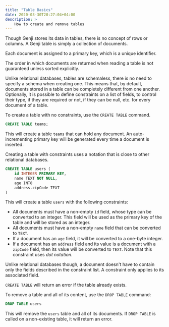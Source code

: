 ```yaml
---
title: "Table Basics"
date: 2020-03-30T20:27:04+04:00
description: >
    How to create and remove tables
---
```


Though Genji stores its data in tables, there is no concept of rows or columns. A Genji table is simply a collection of documents.

Each document is assigned to a primary key, which is a unique identifier.

The order in which documents are returned when reading a table is not guaranteed unless sorted explicitly.

Unlike relational databases, tables are schemaless, there is no need to specify a schema when creating one.
This means that, by default, documents stored in a table can be completely different from one another.
Optionally, it is possible to define constraints on a list of fields, to control their type, if they are required or not, if they can be null, etc. for every document of a table.

To create a table with no constraints, use the `CREATE TABLE` command.

```sql
CREATE TABLE teams;
```

This will create a table `teams` that can hold any document. An auto-incrementing primary key will be generated every time a document is inserted.

Creating a table with constraints uses a notation that is close to other relational databases.

```sql
CREATE TABLE users (
    id INTEGER PRIMARY KEY,
    name TEXT NOT NULL,
    age INT8
    address.zipCode TEXT
)
```

This will create a table `users` with the following constraints:

* All documents must have a non-empty `id` field, whose type can be converted to an integer. This field will be used as the primary key of the table and will be stored as an integer.
* All documents must have a non-empty `name` field that can be converted to `TEXT`.
* If a document has an `age` field, it will be converted to a one-byte integer.
* If a document has an `address` field and its value is a document with a `zipCode` field, then its value will be converted to `TEXT`. Note that this constraint uses *dot notation*.

Unlike relational databases though, a document doesn't have to contain only the fields described in the constraint list. A constraint only applies to its associated field.

`CREATE TABLE` will return an error if the table already exists.

To remove a table and all of its content, use the `DROP TABLE` command:

```sql
DROP TABLE users
```

This will remove the `users` table and all of its documents. If `DROP TABLE` is called on a non-existing table, it will return an error.
